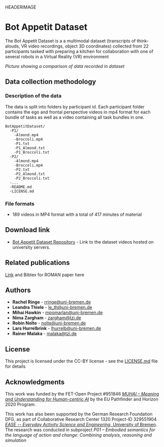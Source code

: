 HEADERIMAGE

# Bot Appetit Dataset

The Bot Appetit Dataset is a a multimodal dataset (transcripts of think-alouds, VR video recordings, object 3D coordinates) collected from 22 participants tasked with preparing a kitchen for collaboration with one of several robots in a Virtual Reality (VR) environment

*Picture showing a comparison of data recorded in dataset* 

## Data collection methodology



### Description of the data

The data is split into folders by participant id. Each participant folder contains the ego and frontal perspective videos in mp4 format for each bundle of tasks as well as a video containing all task bundles in one.

```
BotAppetitDataset/
  -P1/
    -Almond.mp4
    -Broccoli.mp4
    -P1.txt
    -P1_Almond.txt
    -P1_Broccoli.txt
  -P2/
    -Almond.mp4
    -Broccoli.mp4
    -P2.txt
    -P2_Almond.txt
    -P2_Broccoli.txt
  -...
  -README.md
  -LICENSE.md

```

### File formats

- 189 videos in MP4 format with a total of 417 minutes of material

## Download link

* [Bot Appetit Dataset Repository](https://nc.uni-bremen.de/index.php/s/ofwfGQQP4TMAdFR) - Link to the dataset videos hosted on university servers.

## Related publications

[Link]() and Bibtex for ROMAN paper here

## Authors

* **Rachel Ringe** - rringe@uni-bremen.de
* **Leandra Thiele** - le_th@uni-bremen.de
* **Mihai Hawkin** - mpomarlan@uni-bremen.de
* **Nima Zargham** - zargham@tzi.de
* **Robin Nolte** - nolte@uni-bremen.de
* **Lars Hurrelbrink** - lhurrelb@uni-bremen.de
* **Rainer Malaka** - malaka@tzi.de

## License

This project is licensed under the CC-BY license - see the [LICENSE.md](LICENSE.md) file for details

## Acknowledgments

This work was funded by the FET-Open Project #951846 [*MUHAI – Meaning and Understanding for Human-centric AI*](https://muhai.org) by the EU Pathfinder and Horizon 2020 Program.

This work has also been supported by the German Research Foundation DFG, as part of Collaborative Research Center 1320 Project-ID 329551904 [*EASE -- Everyday Activity Science and Engineering*, University of Bremen](https://www.ease-crc.org). The research was conducted in subproject *P01 – Embodied semantics for the language of action and change: Combining analysis, reasoning and simulation*
